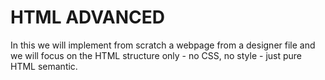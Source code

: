 # HTML ADVANCED
In this we will implement from scratch a webpage from a designer file and we will focus on the HTML structure only - no CSS, no style - just pure HTML semantic.

